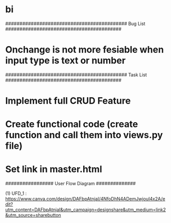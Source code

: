 # bi 
########################################### Bug List #########################################  
# Onchange is not more fesiable when input type is text or number 

########################################### Task List ######################################### 

# Implement full CRUD Feature 

# Create functional code (create function and call them into views.py file)  

# Set link in master.html  

################# User Flow Diagram ############## 

(1) UFD_1 : https://www.canva.com/design/DAFbpAtnjaI/4NfoDhN4ADemJwjouI4x2A/edit?utm_content=DAFbpAtnjaI&utm_campaign=designshare&utm_medium=link2&utm_source=sharebutton 

